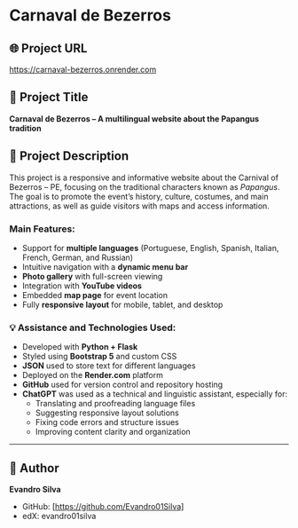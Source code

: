 # Carnaval de Bezerros

## 🌐 Project URL
https://carnaval-bezerros.onrender.com

## 🎯 Project Title
**Carnaval de Bezerros – A multilingual website about the Papangus tradition**

## 📄 Project Description
This project is a responsive and informative website about the Carnival of Bezerros – PE, focusing on the traditional characters known as *Papangus*. The goal is to promote the event’s history, culture, costumes, and main attractions, as well as guide visitors with maps and access information.

### Main Features:
- Support for **multiple languages** (Portuguese, English, Spanish, Italian, French, German, and Russian)
- Intuitive navigation with a **dynamic menu bar**
- **Photo gallery** with full-screen viewing
- Integration with **YouTube videos**
- Embedded **map page** for event location
- Fully **responsive layout** for mobile, tablet, and desktop

### 💡 Assistance and Technologies Used:
- Developed with **Python + Flask**
- Styled using **Bootstrap 5** and custom CSS
- **JSON** used to store text for different languages
- Deployed on the **Render.com** platform
- **GitHub** used for version control and repository hosting
- **ChatGPT** was used as a technical and linguistic assistant, especially for:
  - Translating and proofreading language files
  - Suggesting responsive layout solutions
  - Fixing code errors and structure issues
  - Improving content clarity and organization

---

## 🙋 Author

**Evandro Silva**

- GitHub: [https://github.com/Evandro01Silva]
- edX: evandro01silva
